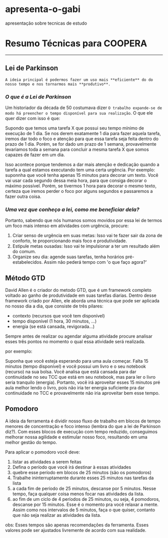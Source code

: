 # apresenta-o-gabi
apresentação sobre tecnicas de estudo
# Resumo Técnicas para COOPERA
--------------------------------

## Lei de Parkinson

`A ideia principal é podermos fazer um uso mais **eficiente** do do nosso tempo e nos tornarmos mais **produtivo**.`

### *O que é a Lei de Parkinson*

Um historiador da década de 50 costumava dizer ```O trabalho expande-se de modo há preencher o tempo disponível para sua realização```. O que ele quer dizer com isso é que: 

Supondo que temos uma tarefa X que possui seu tempo mínimo de execução de 1 dia.
Se nos derem exatamente 1 dia para fazer aquela tarefa, iremos dar todo o foco e atenção para que essa tarefa seja feita dentro do prazo de 1 dia. Porém, se for dado um prazo de 1 semana, provavelmente levariamos toda a semana para concluir a mesma tarefa X que somos capazes de fazer em um dia.

Isso acontece porque tendemos a dar mais atenção e dedicação quando a tarefa a qual estamos executando tem uma certa urgência.
Por exemplo: suponnha que você tenha apenas 15 minutos para decorar um texto. Você vai usar cada segundo dessa meia hora, para que consiga decorar o máximo possível. Porém, se tivermos 1 hora para decorar o mesmo texto, certeza que iremos perder o foco por alguns segundos e passaremos a fazer outra coisa.


### *Uma vez que conheço a lei, como me beneficiar dela?* 

Portanto, sabendo que nós humanos somos movidos por essa lei de termos um foco mais intenso em atividades com urgência, procure:

1. Criar senso de urgência em suas metas: Isso vai te fazer sair da zona de conforto, te proporcionando mais foco e produtividade.
2. Estipule metas ousadas: Isso vai te impulsionar a ter um resultado além do comum.
3. Organize seu dia: agende suas tarefas, tenha horários pré-estabelecidos. Assim não pederá tempo com 'o que faço agora?'




## Método GTD

David Allen é o criador do metodo GTD, que é um framework completo voltado ao ganho de produtividade em suas tarefas diarias. Dentro desse framework criado por Allen, ele aborda uma técnica que pode ser aplicada no nosso dia a dia, que consiste de três pilares:
- contexto (recursos que você tem disponível)
- tempo disponível (1 hora, 30 minutos, ...)
- energia (se está cansada, revigorada...)

Sempre antes de realizar ou agendar alguma atividade procure analisar esses três pontos no momento o qual essa atividade será realizada.

por exemplo:

Suponha que você esteja esperando para uma aula começar. Falta 15 minutos (tempo disponível) e você possui um livro e o seu notebook (recurso) na sua bolsa. Você analisa que está cansada para dar continuidade no seu TCC que está em seu notebook, mas para ler o livro seria tranquilo (energia). Portanto, você irá aproveitar esses 15 minutos pré aula melhor lendo o livro, pois não iria ter energia suficiente pra dar continuidade no TCC e provavelmente não iria aproveitar bem esse tempo.


## Pomodoro

A ideia da ferramenta é dividir nosso fluxo de trabalho em blocos de tempo menores de concentração e foco intenso (lembra do que a lei de Parkinson diz?). Com esses blocos de execução com tempo reduzido, conseguimos melhorar nossa agilidade e estimular nosso foco, resultando em uma melhor gestão do tempo.

Para aplicar o pomodoro você deve:
1. listar as atividades a serem feitas
2. Defina o período que você irá destinar à essas atividades
3. quebre esse período em blocos de 25 minutos (são os pomodoros)
4. Trabalhe ininterruptamente durante esses 25 minutos nas tarefas da lista
5. a cada fim de período de 25 minutos, descanse por 5 minutos. Nesse tempo, faça qualquer coisa menos focar nas atividades da lista.
6. ao fim de um ciclo de 4 períodos de 25 minutos, ou seja, 4 pomodoros, descanse por 15 minutos. Esse é o momento pra você relaxar a mente. Assim como nos intervalos de 5 minutos, faça o que quiser, contanto que não seja realizar as atividades da lista.

obs: Esses tempos são apenas recomendações da ferramenta. Esses valores pode ser ajustados livremente de acordo com sua realidade.



